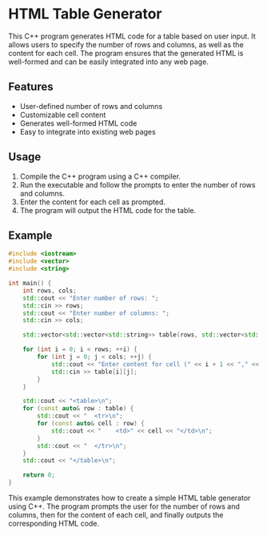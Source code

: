 # HTML Table Generator

This C++ program generates HTML code for a table based on user input. It allows users to specify the number of rows and columns, as well as the content for each cell. The program ensures that the generated HTML is well-formed and can be easily integrated into any web page.

## Features

- User-defined number of rows and columns
- Customizable cell content
- Generates well-formed HTML code
- Easy to integrate into existing web pages

## Usage

1. Compile the C++ program using a C++ compiler.
2. Run the executable and follow the prompts to enter the number of rows and columns.
3. Enter the content for each cell as prompted.
4. The program will output the HTML code for the table.

## Example

```cpp
#include <iostream>
#include <vector>
#include <string>

int main() {
    int rows, cols;
    std::cout << "Enter number of rows: ";
    std::cin >> rows;
    std::cout << "Enter number of columns: ";
    std::cin >> cols;

    std::vector<std::vector<std::string>> table(rows, std::vector<std::string>(cols));

    for (int i = 0; i < rows; ++i) {
        for (int j = 0; j < cols; ++j) {
            std::cout << "Enter content for cell (" << i + 1 << "," << j + 1 << "): ";
            std::cin >> table[i][j];
        }
    }

    std::cout << "<table>\n";
    for (const auto& row : table) {
        std::cout << "  <tr>\n";
        for (const auto& cell : row) {
            std::cout << "    <td>" << cell << "</td>\n";
        }
        std::cout << "  </tr>\n";
    }
    std::cout << "</table>\n";

    return 0;
}
```

This example demonstrates how to create a simple HTML table generator using C++. The program prompts the user for the number of rows and columns, then for the content of each cell, and finally outputs the corresponding HTML code.
